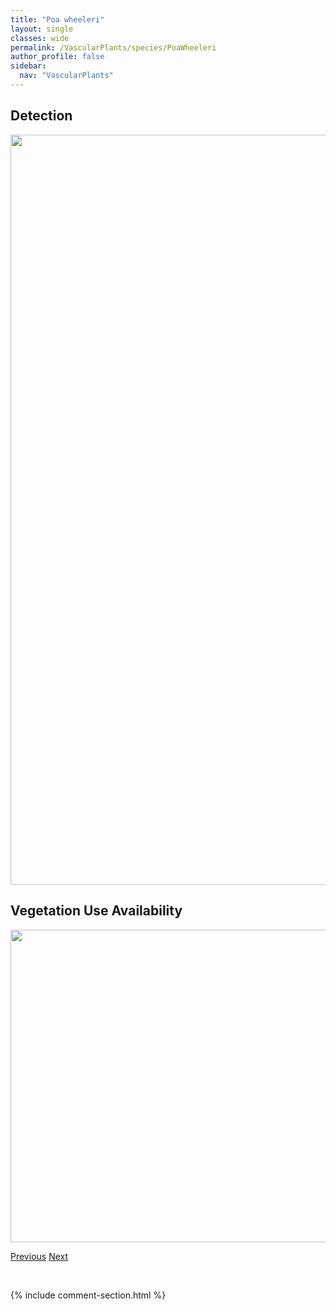 ```yaml
---
title: "Poa wheeleri"
layout: single
classes: wide
permalink: /VascularPlants/species/PoaWheeleri
author_profile: false
sidebar:
  nav: "VascularPlants"
---
```


<h2>Detection</h2>

<a href="https://drive.google.com/uc?export=view&id=1_QFS1j0atvfLUs98-Hlhi8GdTtF2-VqH">
<img src="https://drive.google.com/uc?export=view&id=1_QFS1j0atvfLUs98-Hlhi8GdTtF2-VqH" height = "1200" width = "800">
</a>


<h2>Vegetation Use Availability</h2>

<a href="https://drive.google.com/uc?export=view&id=17aydG6Q2WHWc_gu_fkf1ar-hIIz4YBj6">
<img src="https://drive.google.com/uc?export=view&id=17aydG6Q2WHWc_gu_fkf1ar-hIIz4YBj6" height = "500" width = "1000">
</a>


<a href="/DevelopmentWebsite/VascularPlants/species/PoaSecunda" class="pagination--pager" title="Poa secunda">Previous</a> <a href="/DevelopmentWebsite/VascularPlants/species/Poaceae" class="pagination--pager" title="Poaceae">Next</a>

<p>&nbsp;</p>

{% include comment-section.html %}
